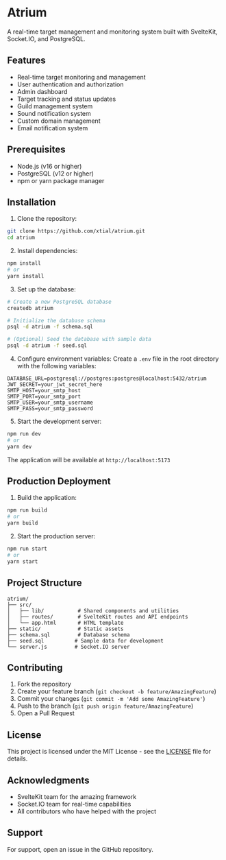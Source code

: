 # Atrium

A real-time target management and monitoring system built with SvelteKit, Socket.IO, and PostgreSQL.

## Features

- Real-time target monitoring and management
- User authentication and authorization
- Admin dashboard
- Target tracking and status updates
- Guild management system
- Sound notification system
- Custom domain management
- Email notification system

## Prerequisites

- Node.js (v16 or higher)
- PostgreSQL (v12 or higher)
- npm or yarn package manager

## Installation

1. Clone the repository:
```bash
git clone https://github.com/xtial/atrium.git
cd atrium
```

2. Install dependencies:
```bash
npm install
# or
yarn install
```

3. Set up the database:
```bash
# Create a new PostgreSQL database
createdb atrium

# Initialize the database schema
psql -d atrium -f schema.sql

# (Optional) Seed the database with sample data
psql -d atrium -f seed.sql
```

4. Configure environment variables:
Create a `.env` file in the root directory with the following variables:
```env
DATABASE_URL=postgresql://postgres:postgres@localhost:5432/atrium
JWT_SECRET=your_jwt_secret_here
SMTP_HOST=your_smtp_host
SMTP_PORT=your_smtp_port
SMTP_USER=your_smtp_username
SMTP_PASS=your_smtp_password
```

5. Start the development server:
```bash
npm run dev
# or
yarn dev
```

The application will be available at `http://localhost:5173`

## Production Deployment

1. Build the application:
```bash
npm run build
# or
yarn build
```

2. Start the production server:
```bash
npm run start
# or
yarn start
```

## Project Structure

```
atrium/
├── src/
│   ├── lib/           # Shared components and utilities
│   ├── routes/        # SvelteKit routes and API endpoints
│   └── app.html       # HTML template
├── static/            # Static assets
├── schema.sql         # Database schema
├── seed.sql          # Sample data for development
└── server.js         # Socket.IO server
```

## Contributing

1. Fork the repository
2. Create your feature branch (`git checkout -b feature/AmazingFeature`)
3. Commit your changes (`git commit -m 'Add some AmazingFeature'`)
4. Push to the branch (`git push origin feature/AmazingFeature`)
5. Open a Pull Request



## License

This project is licensed under the MIT License - see the [LICENSE](LICENSE) file for details.

## Acknowledgments

- SvelteKit team for the amazing framework
- Socket.IO team for real-time capabilities
- All contributors who have helped with the project

## Support

For support, open an issue in the GitHub repository.
